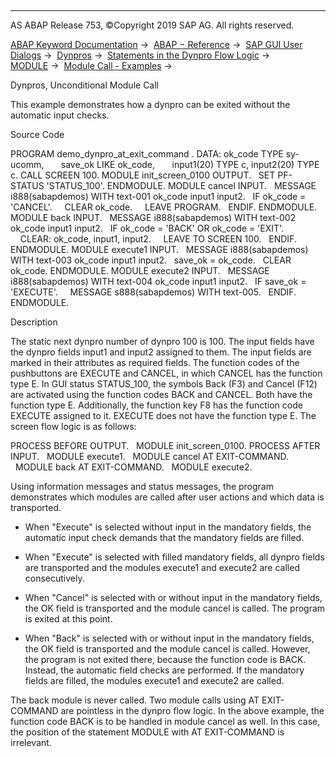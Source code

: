   

* * *

AS ABAP Release 753, ©Copyright 2019 SAP AG. All rights reserved.

[ABAP Keyword Documentation](https://help.sap.com/doc/abapdocu_753_index_htm/7.53/en-US/abenabap.htm) →  [ABAP − Reference](https://help.sap.com/doc/abapdocu_753_index_htm/7.53/en-US/abenabap_reference.htm) →  [SAP GUI User Dialogs](https://help.sap.com/doc/abapdocu_753_index_htm/7.53/en-US/abenabap_screens.htm) →  [Dynpros](https://help.sap.com/doc/abapdocu_753_index_htm/7.53/en-US/abenabap_dynpros.htm) →  [Statements in the Dynpro Flow Logic](https://help.sap.com/doc/abapdocu_753_index_htm/7.53/en-US/abenabap_dynpros_dynpro_statements.htm) →  [MODULE](https://help.sap.com/doc/abapdocu_753_index_htm/7.53/en-US/dynpmodule.htm) →  [Module Call - Examples](https://help.sap.com/doc/abapdocu_753_index_htm/7.53/en-US/abenmodule_abexas.htm) → 

Dynpros, Unconditional Module Call

This example demonstrates how a dynpro can be exited without the automatic input checks.

Source Code

PROGRAM demo\_dynpro\_at\_exit\_command .
DATA: ok\_code TYPE sy-ucomm,
      save\_ok LIKE ok\_code,
      input1(20) TYPE c, input2(20) TYPE c.
CALL SCREEN 100.
MODULE init\_screen\_0100 OUTPUT.
  SET PF-STATUS 'STATUS\_100'.
ENDMODULE.
MODULE cancel INPUT.
  MESSAGE i888(sabapdemos) WITH text-001 ok\_code input1 input2.
  IF ok\_code = 'CANCEL'.
    CLEAR ok\_code.
    LEAVE PROGRAM.
  ENDIF.
ENDMODULE.
MODULE back INPUT.
  MESSAGE i888(sabapdemos) WITH text-002 ok\_code input1 input2.
  IF ok\_code = 'BACK' OR ok\_code = 'EXIT'.
    CLEAR: ok\_code, input1, input2.
    LEAVE TO SCREEN 100.
  ENDIF.
ENDMODULE.
MODULE execute1 INPUT.
  MESSAGE i888(sabapdemos) WITH text-003 ok\_code input1 input2.
  save\_ok = ok\_code.
  CLEAR ok\_code.
ENDMODULE.
MODULE execute2 INPUT.
  MESSAGE i888(sabapdemos) WITH text-004 ok\_code input1 input2.
  IF save\_ok = 'EXECUTE'.
    MESSAGE s888(sabapdemos) WITH text-005.
  ENDIF.
ENDMODULE.

Description

The static next dynpro number of dynpro 100 is 100. The input fields have the dynpro fields input1 and input2 assigned to them. The input fields are marked in their attributes as required fields. The function codes of the pushbuttons are EXECUTE and CANCEL, in which CANCEL has the function type E. In GUI status STATUS\_100, the symbols Back (F3) and Cancel (F12) are activated using the function codes BACK and CANCEL. Both have the function type E. Additionally, the function key F8 has the function code EXECUTE assigned to it. EXECUTE does not have the function type E. The screen flow logic is as follows:

PROCESS BEFORE OUTPUT.
  MODULE init\_screen\_0100.
PROCESS AFTER INPUT.
  MODULE execute1.
  MODULE cancel AT EXIT-COMMAND.
  MODULE back AT EXIT-COMMAND.
  MODULE execute2.

Using information messages and status messages, the program demonstrates which modules are called after user actions and which data is transported.

-   When "Execute" is selected without input in the mandatory fields, the automatic input check demands that the mandatory fields are filled.

-   When "Execute" is selected with filled mandatory fields, all dynpro fields are transported and the modules execute1 and execute2 are called consecutively.

-   When "Cancel" is selected with or without input in the mandatory fields, the OK field is transported and the module cancel is called. The program is exited at this point.

-   When "Back" is selected with or without input in the mandatory fields, the OK field is transported and the module cancel is called. However, the program is not exited there, because the function code is BACK. Instead, the automatic field checks are performed. If the mandatory fields are filled, the modules execute1 and execute2 are called.

The back module is never called. Two module calls using AT EXIT-COMMAND are pointless in the dynpro flow logic. In the above example, the function code BACK is to be handled in module cancel as well. In this case, the position of the statement MODULE with AT EXIT-COMMAND is irrelevant.